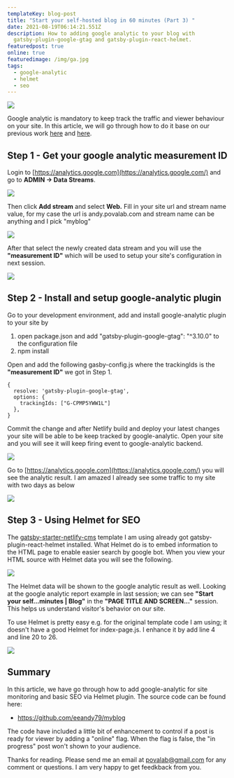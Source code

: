 ```yaml
---
templateKey: blog-post
title: "Start your self-hosted blog in 60 minutes (Part 3) "
date: 2021-08-19T06:14:21.551Z
description: How to adding google analytic to your blog with
  gatsby-plugin-google-gtag and gatsby-plugin-react-helmet.
featuredpost: true
online: true
featuredimage: /img/ga.jpg
tags:
  - google-analytic
  - helmet
  - seo
---
```

![](/img/ga.jpg)

Google analytic is mandatory to keep track the traffic and viewer behaviour on your site. In this article, we will go through how to do it base on our previous work [here](https://andy.povalab.com/blog/2021-08-19-start-your-self-hosted-blog-in-30-minutes/) and [here](https://andy.povalab.com/blog/2021-08-19-setup-netlify-cms-for-self-hosted-blog/).

## Step 1 - Get your google analytic measurement ID

Login to [https://analytics.google.com](https://analytics.google.com/) and go to **ADMIN -> Data Streams**. 

![](/img/ga_step1.jpg)

Then click **Add stream** and select **Web.** Fill in your site url and stream name value, for my case the url is andy.povalab.com and stream name can be anything and I pick "myblog"

![](/img/ga_step2.jpg)

After that select the newly created data stream and you will use the **"measurement ID"** which will be used to setup your site's configuration in next session.

![](/img/ga_step3.jpg)

## Step 2 - Install and setup google-analytic plugin

Go to your development environment, add and install google-analytic plugin to your site by 

1. open package.json and add "gatsby-plugin-google-gtag": "^3.10.0" to the configuration file
2. npm install

Open and add the following gasby-config.js where the trackingIds is the **"measurement ID"** we got in Step 1.

```
{
  resolve: 'gatsby-plugin-google-gtag',
  options: {
    trackingIds: ["G-CPMP5YWW1L"]
  },
}
```

Commit the change and after Netlify build and deploy your latest changes your site will be able to be keep tracked by google-analytic. Open your site and you will see it will keep firing event to google-analytic backend.

![](/img/ga_step4.jpg)

Go to [https://analytics.google.com](https://analytics.google.com/) you will see the analytic result. I am amazed I already see some traffic to my site with two days as below

![](/img/ga_step5.jpg)

## Step 3 - Using Helmet for SEO

The [gatsby-starter-netlify-cms](https://github.com/netlify-templates/gatsby-starter-netlify-cms) template I am using already got gatsby-plugin-react-helmet installed. What Helmet do is to embed information to the HTML page to enable easier search by google bot. When you view your HTML source with Helmet data you will see the following.

![](/img/ga_step6.jpg)

The Helmet data will be shown to the google analytic result as well. Looking at the google analytic report example in last session; we can see **"Start your self...minutes | Blog"** in the **"PAGE TITLE AND SCREEN..."** session. This helps us understand visitor's behavior on our site.

To use Helmet is pretty easy e.g. for the original template code I am using; it doesn't have a good Helmet for index-page.js. I enhance it by add line 4 and line 20 to 26.

![](/img/ga_step7.jpg)

## Summary

In this article, we have go through how to add google-analytic for site monitoring and basic SEO via Helmet plugin. The source code can be found here:

* https://github.com/eeandy79/myblog

The code have included a little bit of enhancement to control if a post is ready for viewer by adding a "online" flag. When the flag is false, the "in progress" post won't shown to your audience.

Thanks for reading. Please send me an email at povalab@gmail.com for any comment or questions. I am very happy to get feedkback from you.
